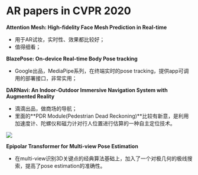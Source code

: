 # AR papers in CVPR 2020

**Attention Mesh: High-fidelity Face Mesh Prediction in Real-time**

- 用于AR试妆，实时性、效果都比较好；
- 值得细看；



**BlazePose: On-device Real-time Body Pose tracking**

- Google出品，MediaPipe系列，在终端实时的pose tracking，提供app可调用的部署接口，非常实用；



**DARNavi: An Indoor-Outdoor Immersive Navigation System with Augmented Reality**

- 滴滴出品，做商场的导航；
- 里面的**PDR Module(Pedestrian Dead Reckoning)**比较有新意，是利用加速度计、陀螺仪和磁力计对行人位置进行估算的一种自主定位技术。

![](https://tva1.sinaimg.cn/large/007S8ZIlly1gh4ey3nhqdj316s0mu4la.jpg)



**Epipolar Transformer for Multi-view Pose Estimation**

- 在multi-view识别3D关键点的经典算法基础上，加入了一个对极几何的极线搜索，提高了pose estimation的准确性。



#### 